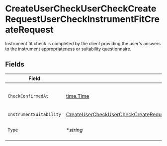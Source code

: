 # CreateUserCheckUserCheckCreateRequestUserCheckInstrumentFitCreateRequest

Instrument fit check is completed by the client providing the user's answers to the instrument appropriateness or suitability questionnaire.


## Fields

| Field                                                                                                                                                                                                                     | Type                                                                                                                                                                                                                      | Required                                                                                                                                                                                                                  | Description                                                                                                                                                                                                               |
| ------------------------------------------------------------------------------------------------------------------------------------------------------------------------------------------------------------------------- | ------------------------------------------------------------------------------------------------------------------------------------------------------------------------------------------------------------------------- | ------------------------------------------------------------------------------------------------------------------------------------------------------------------------------------------------------------------------- | ------------------------------------------------------------------------------------------------------------------------------------------------------------------------------------------------------------------------- |
| `CheckConfirmedAt`                                                                                                                                                                                                        | [time.Time](https://pkg.go.dev/time#Time)                                                                                                                                                                                 | :heavy_check_mark:                                                                                                                                                                                                        | Completion date and time of the instrument fit check.                                                                                                                                                                     |
| `InstrumentSuitability`                                                                                                                                                                                                   | [CreateUserCheckUserCheckCreateRequestUserCheckInstrumentFitCreateRequestInstrumentSuitability](../../models/operations/createusercheckusercheckcreaterequestusercheckinstrumentfitcreaterequestinstrumentsuitability.md) | :heavy_check_mark:                                                                                                                                                                                                        | N/A                                                                                                                                                                                                                       |
| `Type`                                                                                                                                                                                                                    | **string*                                                                                                                                                                                                                 | :heavy_minus_sign:                                                                                                                                                                                                        | The type of check must be INSTRUMENT_FIT.                                                                                                                                                                                 |
